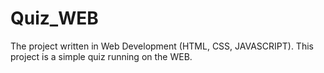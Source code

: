 # Quiz_WEB
The project written in Web Development (HTML, CSS, JAVASCRIPT). This project is a simple quiz running on the WEB.
